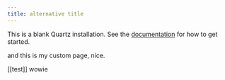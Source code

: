 ```yaml
---
title: alternative title
---
```


This is a blank Quartz installation.
See the [documentation](https://quartz.jzhao.xyz) for how to get started.

and this is my custom page, nice.

[[test]] wowie

